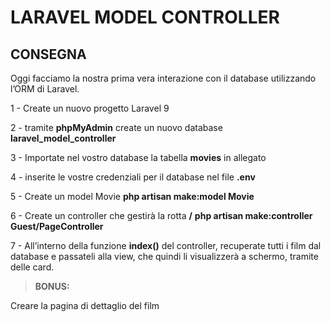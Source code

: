 # LARAVEL MODEL CONTROLLER

## CONSEGNA

Oggi facciamo la nostra prima vera interazione con il database utilizzando l’ORM di Laravel.

1 - Create un nuovo progetto Laravel 9

2 - tramite **phpMyAdmin** create un nuovo database **laravel_model_controller**

3 - Importate nel vostro database la tabella **movies** in allegato

4 - inserite le vostre credenziali per il database nel file **.env**

5 - Create un model Movie
**php artisan make:model Movie**

6 - Create un controller che gestirà la rotta **/**
**php artisan make:controller Guest/PageController**

7 - All’interno della funzione **index()** del controller, recuperate tutti i film dal database e passateli alla view, che quindi li visualizzerà a schermo, tramite delle card.

>**BONUS:**

Creare la pagina di dettaglio del film
